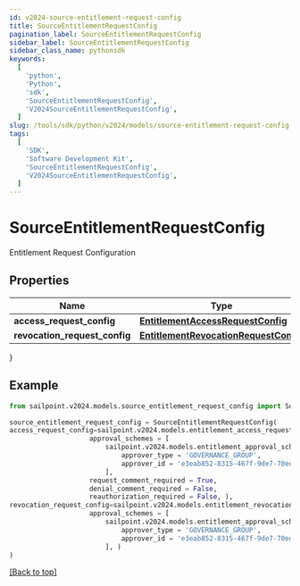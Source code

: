 ```yaml
---
id: v2024-source-entitlement-request-config
title: SourceEntitlementRequestConfig
pagination_label: SourceEntitlementRequestConfig
sidebar_label: SourceEntitlementRequestConfig
sidebar_class_name: pythonsdk
keywords:
  [
    'python',
    'Python',
    'sdk',
    'SourceEntitlementRequestConfig',
    'V2024SourceEntitlementRequestConfig',
  ]
slug: /tools/sdk/python/v2024/models/source-entitlement-request-config
tags:
  [
    'SDK',
    'Software Development Kit',
    'SourceEntitlementRequestConfig',
    'V2024SourceEntitlementRequestConfig',
  ]
---
```


# SourceEntitlementRequestConfig

Entitlement Request Configuration

## Properties

| Name | Type | Description | Notes |
| --- | --- | --- | --- |
| **access_request_config** | [**EntitlementAccessRequestConfig**](entitlement-access-request-config) |  | [optional] |
| **revocation_request_config** | [**EntitlementRevocationRequestConfig**](entitlement-revocation-request-config) |  | [optional] |

}

## Example

```python
from sailpoint.v2024.models.source_entitlement_request_config import SourceEntitlementRequestConfig

source_entitlement_request_config = SourceEntitlementRequestConfig(
access_request_config=sailpoint.v2024.models.entitlement_access_request_config.EntitlementAccessRequestConfig(
                    approval_schemes = [
                        sailpoint.v2024.models.entitlement_approval_scheme.EntitlementApprovalScheme(
                            approver_type = 'GOVERNANCE_GROUP',
                            approver_id = 'e3eab852-8315-467f-9de7-70eda97f63c8', )
                        ],
                    request_comment_required = True,
                    denial_comment_required = False,
                    reauthorization_required = False, ),
revocation_request_config=sailpoint.v2024.models.entitlement_revocation_request_config.EntitlementRevocationRequestConfig(
                    approval_schemes = [
                        sailpoint.v2024.models.entitlement_approval_scheme.EntitlementApprovalScheme(
                            approver_type = 'GOVERNANCE_GROUP',
                            approver_id = 'e3eab852-8315-467f-9de7-70eda97f63c8', )
                        ], )
)

```

[[Back to top]](#)
